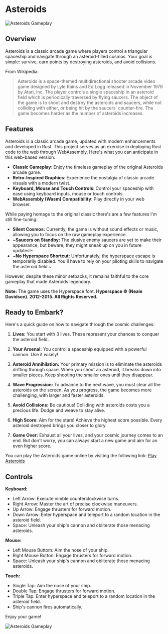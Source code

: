 # Asteroids

![Asteroids Gameplay](https://github.com/keithbugeja/asteroids/assets/10714683/aced2f92-26d8-4098-b70e-5c38f0bb1faf)

## Overview

Asteroids is a classic arcade game where players control a triangular spaceship and navigate through an asteroid-filled cosmos. Your goal is simple: survive, earn points by destroying asteroids, and avoid collisions.

From Wikipedia:
> Asteroids is a space-themed multidirectional shooter arcade video game designed by Lyle Rains and Ed Logg released in November 1979 by Atari, Inc. The player controls a single spaceship in an asteroid field which is periodically traversed by flying saucers. The object of the game is to shoot and destroy the asteroids and saucers, while not colliding with either, or being hit by the saucers' counter-fire. The game becomes harder as the number of asteroids increases.

## Features

Asteroids is a classic arcade game, updated with modern enhancements and developed in Rust. This project serves as an exercise in deploying Rust code to the web through WebAssembly. Here's what you can anticipate in this web-based version:

- **Classic Gameplay**: Enjoy the timeless gameplay of the original Asteroids arcade game.
- **Retro-Inspired Graphics**: Experience the nostalgia of classic arcade visuals with a modern twist.
- **Keyboard, Mouse and Touch Controls**: Control your spaceship with ease using keyboard inputs, mouse or touch controls. 
- **WebAssembly (Wasm) Compatibility**: Play directly in your web browser.

While paying homage to the original classic there's are a few features I'm still fine-tuning:

- **Silent Cosmos:** Currently, the game is without sound effects or music, allowing you to focus on the raw gameplay experience.
- ~**Saucers on Standby:** The elusive enemy saucers are yet to make their appearance, but beware; they might sneak up on you in future updates!~
- ~**No Hyperspace Shortcut:** Unfortunately, the hyperspace escape is temporarily disabled. You'll have to rely on your piloting skills to navigate the asteroid field.~

However, despite these minor setbacks, it remains faithful to the core gameplay that made Asteroids legendary.

**Note:** The game uses the Hyperspace font. **Hyperspace © (Neale Davidson). 2012-2015. All Rights Reserved.**

## Ready to Embark?

Here's a quick guide on how to navigate through the cosmic challenges:

1. **Lives:** You start with 3 lives. These represent your chances to conquer the asteroid field.

2. **Your Arsenal:** You control a spaceship equipped with a powerful cannon. Use it wisely!

3. **Asteroid Annihilation:** Your primary mission is to eliminate the asteroids drifting through space. When you shoot an asteroid, it breaks down into smaller pieces. Keep shooting the smaller ones until they disappear.

4. **Wave Progression:** To advance to the next wave, you must clear all the asteroids on the screen. As you progress, the game becomes more challenging, with larger and faster asteroids.

5. **Avoid Collisions:** Be cautious! Colliding with asteroids costs you a precious life. Dodge and weave to stay alive.

6. **High Score:** Aim for the stars! Achieve the highest score possible. Every asteroid destroyed brings you closer to glory.

7. **Game Over:** Exhaust all your lives, and your cosmic journey comes to an end. But don't worry, you can always start a new game and aim for an even higher score.

You can play the Asteroids game online by visiting the following link: [Play Asteroids](https://keithbugeja.github.io/asteroids/)

## Controls

**Keyboard:**
- Left Arrow: Execute nimble counterclockwise turns.
- Right Arrow: Master the art of precise clockwise maneuvers.
- Up Arrow: Engage thrusters for forward motion.
- Down Arrow: Enter hyperspace and teleport to a random location in the asteroid field.
- Space: Unleash your ship's cannon and obliterate those menacing asteroids.

**Mouse:**
- Left Mouse Buttom: Aim the nose of your ship.
- Right Mouse Button: Engage thrusters for forward motion.
- Space: Unleash your ship's cannon and obliterate those menacing asteroids.

**Touch:**
- Single Tap: Aim the nose of your ship.
- Double Tap: Engage thrusters for forward motion.
- Triple Tap: Enter hyperspace and teleport to a random location in the asteroid field.
- Ship's cannon fires automatically.

Enjoy your game!

![Asteroids Gameplay](https://github.com/keithbugeja/asteroids/assets/10714683/5d1c43ca-25d4-45b0-a8e4-a294b36f1fae)
